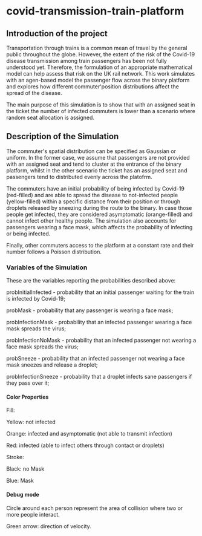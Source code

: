 # covid-transmission-train-platform

## Introduction of the project

Transportation through trains is a common mean of travel by the general public throughout the globe. However, the extent of the risk of the Covid-19 disease transmission among train passengers has been not fully understood yet. Therefore, the formulation of an appropriate mathematical model can help assess that risk on the UK rail network. This work simulates with an agen-based model the passenger flow across the binary platform and explores how different commuter'position distributions affect the spread of the disease.

The main purpose of this simulation is to show that with an assigned seat in the ticket the number of infected commuters is lower than a scenario where random seat allocation is assigned. 

## Description of the Simulation 

The commuter's spatial distribution can be specified as Gaussian or uniform. In the former case, we assume that passengers are not provided with an assigned seat and tend to cluster at the entrance of the binary platform, whilst in the other scenario the ticket has an assigned seat and passengers tend to distributed evenly across the platofrm. 

The commuters have an initial probability of being infected by Covid-19 (red-filled) and are able to spread the disease to not-infected people (yellow-filled) within a specific distance from their position or through droplets released by sneezing during the route to the binary. In case those people get infected, they are considered asymptomatic (orange-filled) and cannot infect other healthy people. The simulation also accounts for passengers wearing a face mask, which affects the probability of infecting or being infected. 

Finally, other commuters access to the platform at a constant rate and their number follows a Poisson distribution. 


### Variables of the Simulation 

These are the variables reporting the probabilities described above:

probInitialInfected - probability that an initial passenger waiting for the train is infected by Covid-19;

probMask - probability that any passenger is wearing a face mask;

probInfectionMask - probability that an infected passenger wearing a face mask spreads the virus;

probInfectionNoMask - probability that an infected passenger not wearing a face mask spreads the virus;

probSneeze - probability that an infected passenger not wearing a face mask sneezes and release a droplet;

probInfectionSneeze - probability that a droplet infects sane passengers if they pass over it;

#### Color Properties

Fill:

Yellow: not infected

Orange: infected and asymptomatic (not able to transmit infection)

Red: infected (able to infect others through contact or droplets)

Stroke:

Black: no Mask

Blue: Mask

#### Debug mode

Circle around each person represent the area of collision where two or more people interact.

Green arrow: direction of velocity.


